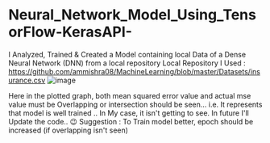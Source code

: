 # Neural_Network_Model_Using_TensorFlow-KerasAPI-
I Analyzed, Trained &amp; Created a Model containing local Data of a Dense Neural Network (DNN) from a local repository
Local Repository I Used : https://github.com/ammishra08/MachineLearning/blob/master/Datasets/insurance.csv
![image](https://github.com/Heramb0x1/Neural_Network_Model_Using_TensorFlow-KerasAPI-/assets/136613738/8fdeabde-a791-4d2a-addd-d39328f0f865)


Here in the plotted graph, both mean squared error value and actual mse value must be Overlapping or intersection should be seen... 
i.e. It represents that model is well trained .. 
In My case, it isn't getting to see. In future I'll Update the code.. 😉
Suggestion :  To Train model better, epoch should be increased (if overlapping isn't seen)
